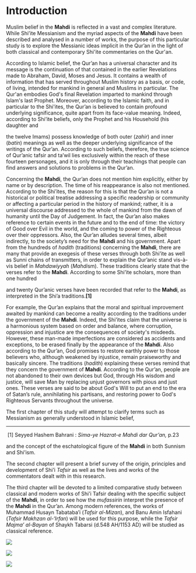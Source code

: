 Introduction
============

Muslim belief in the **Mahdi** is reflected in a vast and complex
literature. While Shi’ite Messianism and the myriad aspects of the
**Mahdi** have been described and analysed in a number of works, the
purpose of this particular study is to explore the Messianic ideas
implicit in the Qur’an in the light of both classical and contemporary
Shi'ite commentaries on the Qur'an.

According to Islamic belief, the Qur’an has a universal character and
its message is the continuation of that contained in the earlier
Revelations made to Abraham, David, Moses and Jesus. It contains a
wealth of information that has served throughout Muslim history as a
basis, or code, of living, intended for mankind in general and Muslims
in particular. The Qur'an embodies God's final Revelation imparted to
mankind through Islam's last Prophet. Moreover, according to the Islamic
faith, and in particular to the Shi'ites, the Qur’an is believed to
contain profound underlying significance, quite apart from its
face-value meaning. Indeed, according to Shi’ite beliefs, only the
Prophet and his Household (his daughter and

the twelve Imams) possess knowledge of both outer (*zahir*) and inner
(*batin*) meanings as well as the deeper underlying significance of the
writings of the Qur’an. According to such beliefs, therefore, the true
science of Qur’anic tafsir and ta’wil lies exclusively within the reach
of these fourteen personages, and it is only through their teachings
that people can find answers and solutions to problems in the Qur’an.

Concerning the **Mahdi**, the Qur’an does not mention him explicitly,
either by name or by description. The time of his reappearance is also
not mentioned. According to the Shi’ites, the reason for this is that
the Qur’an is not a historical or political treatise addressing a
specific readership or community or affecting a particular period in the
history of mankind; rather, it is a universal discourse addressed to the
whole of mankind from the dawn of humanity until the Day of Judgement.
In fact, the Qur’an also makes reference to certain events in the future
and to the end of time: the victory of Good over Evil in the world, and
the coming to power of the Righteous over their oppressors. Also, the
Qur’an alludes several times, albeit indirectly, to the society’s need
for the **Mahdi** and his government. Apart from the hundreds of
*hadith* (traditions) concerning the **Mahdi**, there are many that
provide an exegesis of these verses through both Shi’ite as well as
Sunni chains of transmitters, in order to explain the Qur’anic stand
vis-à-vis belief in *Mahdawiyyah* (*Mahdi*sm). These traditions clearly
state that the verses refer to the **Mahdi**. According to some Shi’ite
scholars, more than one hundred

and twenty Qur’anic verses have been recorded that refer to the
**Mahdi**, as interpreted in the Shi’a traditions.**[1]**

For example, the Qur’an explains that the moral and spiritual
improvement awaited by mankind can become a reality according to the
traditions under the government of the **Mahdi**. Indeed, the Shi’ites
claim that the universe is a harmonious system based on order and
balance, where corruption, oppression and injustice are the consequences
of society's misdeeds. However, these man-made imperfections are
considered as accidents and exceptions, to be erased finally by the
appearance of the **Mahdi**. Also according to the Qur’an, God promises
to restore earthly power to those believers who, although weakened by
injustice, remain praiseworthy and basically sincere. The traditions
(*hadith*) explaining these verses remind that they concern the
government of **Mahdi**. According to the Qur’an, people are not
abandoned to their own devices but God, through His wisdom and justice,
will save Man by replacing unjust governors with pious and just ones.
These verses are said to be about God's Will to put an end to the era of
Satan’s rule, annihilating his partisans, and restoring power to God's
Righteous Servants throughout the universe.

The first chapter of this study will attempt to clarify terms such as
Messianism as generally understood in Islamic belief,

------------------------------------------------------------------------

 [1] Seyyed Hashem Bahrani : *Sima-ye Hazrat-e *Mahdi* dar Qur’an,* p.23

and the concept of the eschatological figure of the **Mahdi** in both
Sunnism and Shi’ism.

The second chapter will present a brief survey of the origin, principles
and development of Shi’i *Tafsir* as well as the lives and works of the
commentators dealt with in this research.

The third chapter will be devoted to a limited comparative study between
classical and modern works of Shi’i Tafsir dealing with the specific
subject of the **Mahdi**, in order to see how the *mufassirin* interpret
the presence of the **Mahdi** in the Qur’an. Among modern references,
the works of Muhammad Husayn Tabataba’i (*Tafsir al-Mizan*), and Banu
Amin Isfahani (*Tafsir Makhzan al-‘Irfan*) will be used for this
purpose, while the *Tafsir Majma’ al-Bayan* of Shaykh Tabarsi (d.548
AH/1153 AD) will be studied as classical reference.

[![](images/back.gif)](transliteration.htm)

[![](images/index.gif)](index.htm)

[![](images/next.gif)](01.htm)
